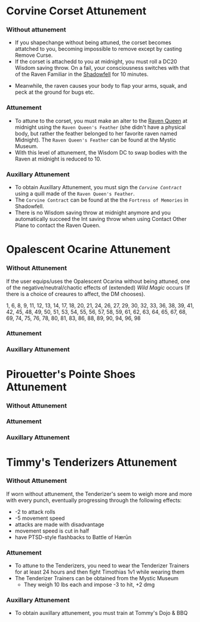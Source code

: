 # Corvine Corset Attunement
### Without attunement
- If you shapechange without being attuned, the corset becomes attatched to you, becoming impossible to remove except by casting Remove Curse.
- If the corset is attachedd to you at midnight, you must roll a DC20 Wisdom saving throw. On a fail, your consciousness switches with that of the Raven Familiar in the [Shadowfell](https://forgottenrealms.fandom.com/wiki/Shadowfell) for 10 minutes. 
  
  
<!--- 
originally made which plane you go to random, but changed it to Shadowfell

Roll 2d4 (in order) to determine which plane you see through raven's eyes (see the [wiki](https://en.wikipedia.org/wiki/Outer_Plane#List_of_planes) for description): 
  |̅1̅st̅\ <u>2nd</u> | 1 | 2 |  3| 4 |
  |:-: |:-:|:-:|:-:|:-:|
  | 1 | Mount Celestia | Bytopia | Elysium | Beastlands |
  | 2 | Arborea | Ysgard | Limbo | Pandemonium |
  | 3 | Abyss | Carceri | Hades | Gehenna |
  | 4 | Nine Hells of Baator | Acheron | Mechanus | Arcadia |
  --->

- Meanwhile, the raven causes your body to flap your arms, squak, and peck at the ground for bugs etc.

### Attunement
- To attune to the corset, you must make an alter to the [Raven Queen](https://forgottenrealms.fandom.com/wiki/Raven_Queen) at midnight  using the `Raven Queen's Feather` (she didn't have a physical body, but rather the feather belonged to her favorite raven named Midnight). The `Raven Queen's Feather` can be found at the Mystic Museum. 
- With this level of attunement, the Wisdom DC to swap bodies with the Raven at midnight is reduced to 10. 

### Auxillary Attunement
- To obtain Auxillary Attunement, you must sign the *`Corvine Contract`* using a quill made of the `Raven Queen's Feather`.
- The `Corvine Contract` can be found at the the `Fortress of Memories` in Shadowfell.
- There is no Wisdom saving throw at midnight anymore and you automatically succeed the Int saving throw when using Contact Other Plane to contact the Raven Queen.

# Opalescent Ocarine Attunement

### Without Attunement
If the user equips/uses the Opalescent Ocarina without being attuned, one of the negative/neutral/chaotic effects of (extended) *Wild Magic* occurs (If there is a choice of creaures to affect, the DM chooses).

1, 6, 8, 9, 11, 12, 13, 14, 17, 18, 20, 21, 24, 26, 27, 29, 30, 32, 33, 36, 38, 39, 41, 42, 45, 48, 49, 50, 51, 53, 54, 55, 56, 57, 58, 59, 61, 62, 63, 64, 65, 67, 68, 69, 74, 75, 76, 78, 80, 81, 83, 86, 88, 89, 90, 94, 96, 98

### Attunement


### Auxillary Attunement




# Pirouetter's Pointe Shoes Attunement

### Without Attunement


### Attunement


### Auxillary Attunement



# Timmy's Tenderizers Attunement

### Without Attunement
If worn without attunement, the Tenderizer's seem to weigh more and more with every punch, eventually progressing through the following effects: 
- -2 to attack rolls
- -5 movement speed
- attacks are made with disadvantage
- movement speed is cut in half
- have PTSD-style flashbacks to Battle of Hærūn

### Attunement
- To attune to the Tenderizers, you need to wear the Tenderizer Trainers for at least 24 hours and then fight Timothias 1v1 while wearing them
- The Tenderizer Trainers can be obtained from the Mystic Museum 
  - They weigh 10 lbs each and impose -3 to hit, +2 dmg 

### Auxillary Attunement
-  To obtain auxillary attunement, you must train at Tommy's Dojo & BBQ
